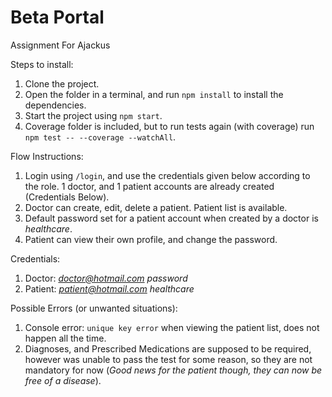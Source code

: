# Beta Portal
Assignment For Ajackus

Steps to install:
1. Clone the project.
2. Open the folder in a terminal, and run `npm install` to install the dependencies.
3. Start the project using `npm start`.
4. Coverage folder is included, but to run tests again (with coverage) run `npm test -- --coverage --watchAll`.


Flow Instructions:
1. Login using `/login`, and use the credentials given below according to the role. 1 doctor, and 1 patient accounts are already created (Credentials Below).
2. Doctor can create, edit, delete a patient. Patient list is available.
3. Default password set for a patient account when created by a doctor is *healthcare*.
4. Patient can view their own profile, and change the password.


Credentials:
1. Doctor: *doctor@hotmail.com* *password*
2. Patient: *patient@hotmail.com* *healthcare*


Possible Errors (or unwanted situations):
1. Console error: `unique key error` when viewing the patient list, does not happen all the time.
2. Diagnoses, and Prescribed Medications are supposed to be required, however was unable to pass the test for some reason, so they are not mandatory for now (*Good news for the patient though, they can now be free of a disease*).


